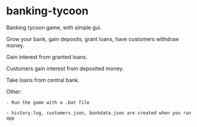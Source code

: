 # banking-tycoon
Banking tycoon game, with simple gui. 

Grow your bank, gain deposits, grant loans, have customers withdraw money. 

Gain interest from granted loans.

Customers gain interest from deposited money.

Take loans from central bank.



Other:

    - Run the game with a .bat file

    - history.log, customers.json, bankdata.json are created when you run app
